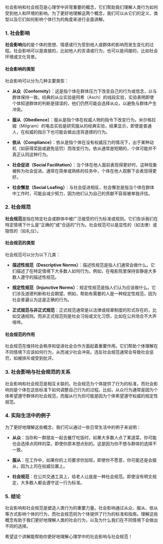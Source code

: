 社会影响和社会规范是心理学中非常重要的概念，它们帮助我们理解人类行为如何受到他人和环境的影响。为了更好地理解这两个概念，我们可以从它们的定义、类型以及它们如何影响个体行为的角度来进行全面讲解。

### 1. 社会影响

**社会影响**指的是个体的思想、情感或行为受到他人或群体的影响而发生变化的过程。社会影响可以是直接的，比如他人的言语或行为，也可以是间接的，比如社会环境或文化背景。

#### 社会影响的类型

社会影响可以分为几种主要类型：

- **从众（Conformity）**：这是指个体在群体压力下改变自己的行为或信念，以与群体保持一致。经典的从众实验是阿希（Asch）的线段实验，实验表明即使个体知道群体的判断是错误的，他们仍然可能会选择从众，以避免与群体产生冲突。

- **服从（Obedience）**：服从是指个体在权威人物的指令下改变行为。米尔格拉姆（Milgram）的电击实验是研究服从的经典实验，结果显示，即使是普通人，在权威的指示下也可能会做出违背道德的行为。

- **依从（Compliance）**：依从是指个体在没有权威压力的情况下，出于某种动机（如获得奖励或避免惩罚）而改变行为。依从通常是短期的，个体可能并不真正认同这种行为。

- **社会促进（Social Facilitation）**：当个体在他人面前表现得更好时，这种现象被称为社会促进。通常在简单或熟练的任务中，个体在他人观察下会表现得更好。

- **社会懈怠（Social Loafing）**：与社会促进相反，社会懈怠是指当个体在群体中工作时，可能会减少努力，因为他们认为自己的贡献不容易被单独评估。

### 2. 社会规范

**社会规范**是指在特定社会或群体中被广泛接受的行为标准或规则。它们告诉我们在特定情境下什么是“正确的”或“合适的”行为。社会规范可以是显性的（如法律）或隐性的（如礼仪）。

#### 社会规范的类型

社会规范可以分为以下几类：

- **描述性规范（Descriptive Norms）**：描述性规范是指人们通常会做什么。它们描述了在特定情境下大多数人如何行为。例如，在电影院里保持安静是大多数人遵守的描述性规范。

- **规定性规范（Injunctive Norms）**：规定性规范是指人们认为应该做什么。它们涉及道德判断和社会期望。例如，帮助有需要的人是一种规定性规范，因为社会普遍认为这是正确的行为。

- **正式规范与非正式规范**：正式规范通常是以法律或规章制度的形式存在的，比如交通规则。而非正式规范则是社会习俗或文化习惯，比如在公共场合不大声喧哗。

#### 社会规范的作用

社会规范在维持社会秩序和促进社会合作方面起着重要作用。它们帮助个体理解在不同情境下应该如何行为，从而减少社会冲突。违反社会规范通常会导致社会惩罚，如被排斥或受到批评。

### 3. 社会影响与社会规范的关系

社会影响和社会规范是相互关联的。社会规范为个体提供了行为的标准，而社会影响则是个体在这些标准下如何调整自己行为的过程。比如，从众行为通常是因为个体希望遵守群体的社会规范，而服从行为则可能是因为个体希望遵守权威的规定性规范。

### 4. 实际生活中的例子

为了更好地理解这些概念，我们可以通过一些日常生活中的例子来说明：

- **从众**：当你和一群朋友一起去餐厅吃饭时，如果大多数人点了某道菜，你可能也会选择点同样的菜，即使你原本想点别的。这是因为你不想与群体的选择不一致。

- **服从**：在工作中，如果你的上司要求你加班，即使你不愿意，你可能还是会服从，因为上司在权威位置上。

- **社会规范**：在公共交通工具上，给老人让座是一种社会规范。即使没有明文规定，大多数人都会遵守这一行为标准。

### 5. 结论

社会影响和社会规范是塑造人类行为的重要力量。社会影响通过从众、服从、依从等方式影响个体的行为，而社会规范则为个体提供了行为的标准和指南。理解这些概念有助于我们更好地理解人类的社会行为，以及为什么我们在不同情境下会做出不同的选择。

希望这个讲解能帮助你更好地理解心理学中的社会影响与社会规范！
